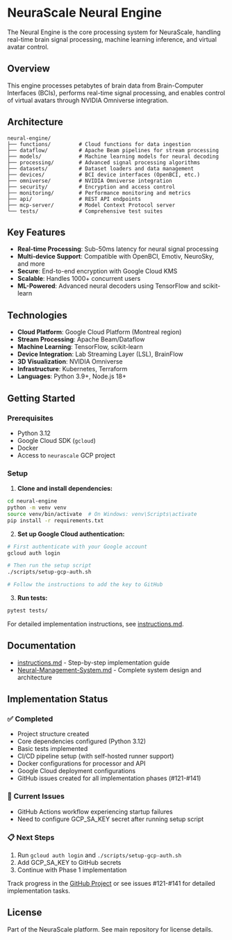 # NeuraScale Neural Engine

The Neural Engine is the core processing system for NeuraScale, handling real-time brain signal processing, machine learning inference, and virtual avatar control.

## Overview

This engine processes petabytes of brain data from Brain-Computer Interfaces (BCIs), performs real-time signal processing, and enables control of virtual avatars through NVIDIA Omniverse integration.

## Architecture

```
neural-engine/
├── functions/         # Cloud functions for data ingestion
├── dataflow/          # Apache Beam pipelines for stream processing
├── models/            # Machine learning models for neural decoding
├── processing/        # Advanced signal processing algorithms
├── datasets/          # Dataset loaders and data management
├── devices/           # BCI device interfaces (OpenBCI, etc.)
├── omniverse/         # NVIDIA Omniverse integration
├── security/          # Encryption and access control
├── monitoring/        # Performance monitoring and metrics
├── api/               # REST API endpoints
├── mcp-server/        # Model Context Protocol server
└── tests/             # Comprehensive test suites
```

## Key Features

- **Real-time Processing**: Sub-50ms latency for neural signal processing
- **Multi-device Support**: Compatible with OpenBCI, Emotiv, NeuroSky, and more
- **Secure**: End-to-end encryption with Google Cloud KMS
- **Scalable**: Handles 1000+ concurrent users
- **ML-Powered**: Advanced neural decoders using TensorFlow and scikit-learn

## Technologies

- **Cloud Platform**: Google Cloud Platform (Montreal region)
- **Stream Processing**: Apache Beam/Dataflow
- **Machine Learning**: TensorFlow, scikit-learn
- **Device Integration**: Lab Streaming Layer (LSL), BrainFlow
- **3D Visualization**: NVIDIA Omniverse
- **Infrastructure**: Kubernetes, Terraform
- **Languages**: Python 3.9+, Node.js 18+

## Getting Started

### Prerequisites

- Python 3.12
- Google Cloud SDK (`gcloud`)
- Docker
- Access to `neurascale` GCP project

### Setup

1. **Clone and install dependencies:**

```bash
cd neural-engine
python -m venv venv
source venv/bin/activate  # On Windows: venv\Scripts\activate
pip install -r requirements.txt
```

2. **Set up Google Cloud authentication:**

```bash
# First authenticate with your Google account
gcloud auth login

# Then run the setup script
./scripts/setup-gcp-auth.sh

# Follow the instructions to add the key to GitHub
```

3. **Run tests:**

```bash
pytest tests/
```

For detailed implementation instructions, see [instructions.md](./instructions.md).

## Documentation

- [instructions.md](./instructions.md) - Step-by-step implementation guide
- [Neural-Management-System.md](./Neural-Management-System.md) - Complete system design and architecture

## Implementation Status

### ✅ Completed

- Project structure created
- Core dependencies configured (Python 3.12)
- Basic tests implemented
- CI/CD pipeline setup (with self-hosted runner support)
- Docker configurations for processor and API
- Google Cloud deployment configurations
- GitHub issues created for all implementation phases (#121-#141)

### 🚧 Current Issues

- GitHub Actions workflow experiencing startup failures
- Need to configure GCP_SA_KEY secret after running setup script

### 📋 Next Steps

1. Run `gcloud auth login` and `./scripts/setup-gcp-auth.sh`
2. Add GCP_SA_KEY to GitHub secrets
3. Continue with Phase 1 implementation

Track progress in the [GitHub Project](https://github.com/identity-wael/neurascale/projects/1) or see issues #121-#141 for detailed implementation tasks.

## License

Part of the NeuraScale platform. See main repository for license details.
